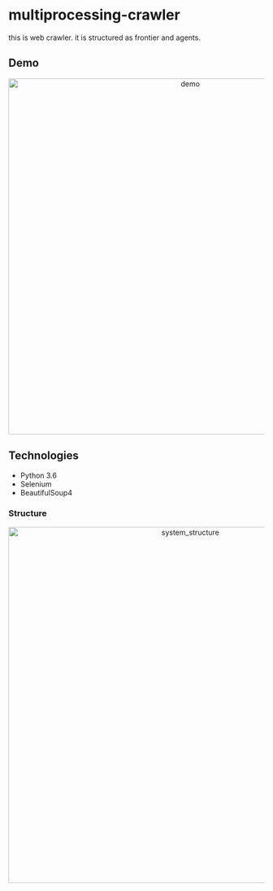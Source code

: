 # multiprocessing-crawler
this is web crawler. it is structured as frontier and agents.

## Demo

<p align="center">
  <img src="https://drive.google.com/uc?authuser=0&id=1by8nrP54mSBha885xgyUD036w-geJxFf&export=download" width="700" title="demo">
</p>


## Technologies
* Python 3.6
* Selenium
* BeautifulSoup4

### Structure

<p align="center">
  <img src="https://drive.google.com/uc?authuser=0&id=1hDi99FFqlhj4ja1clWtv2n5CafCAwKsW&export=download" width="700" title="system_structure">
</p>

